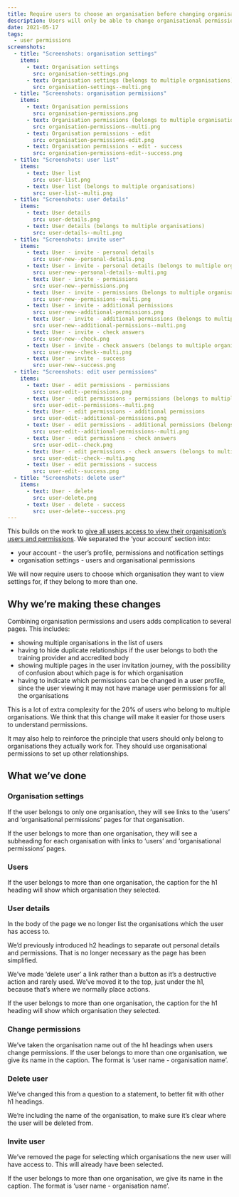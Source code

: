 ```yaml
---
title: Require users to choose an organisation before changing organisation settings
description: Users will only be able to change organisational permissions and user settings for one organisation at a time
date: 2021-05-17
tags:
  - user permissions
screenshots:
  - title: "Screenshots: organisation settings"
    items:
      - text: Organisation settings
        src: organisation-settings.png
      - text: Organisation settings (belongs to multiple organisations)
        src: organisation-settings--multi.png
  - title: "Screenshots: organisation permissions"
    items:
      - text: Organisation permissions
        src: organisation-permissions.png
      - text: Organisation permissions (belongs to multiple organisations)
        src: organisation-permissions--multi.png
      - text: Organisation permissions - edit
        src: organisation-permissions-edit.png
      - text: Organisation permissions - edit - success
        src: organisation-permissions-edit--success.png
  - title: "Screenshots: user list"
    items:
      - text: User list
        src: user-list.png
      - text: User list (belongs to multiple organisations)
        src: user-list--multi.png
  - title: "Screenshots: user details"
    items:
      - text: User details
        src: user-details.png
      - text: User details (belongs to multiple organisations)
        src: user-details--multi.png
  - title: "Screenshots: invite user"
    items:
      - text: User - invite - personal details
        src: user-new--personal-details.png
      - text: User - invite - personal details (belongs to multiple organisations)
        src: user-new--personal-details--multi.png
      - text: User - invite - permissions
        src: user-new--permissions.png
      - text: User - invite - permissions (belongs to multiple organisations)
        src: user-new--permissions--multi.png
      - text: User - invite - additional permissions
        src: user-new--additional-permissions.png
      - text: User - invite - additional permissions (belongs to multiple organisations)
        src: user-new--additional-permissions--multi.png
      - text: User - invite - check answers
        src: user-new--check.png
      - text: User - invite - check answers (belongs to multiple organisations)
        src: user-new--check--multi.png
      - text: User - invite - success
        src: user-new--success.png
  - title: "Screenshots: edit user permissions"
    items:
      - text: User - edit permissions - permissions
        src: user-edit--permissions.png
      - text: User - edit permissions - permissions (belongs to multiple organisations)
        src: user-edit--permissions--multi.png
      - text: User - edit permissions - additional permissions
        src: user-edit--additional-permissions.png
      - text: User - edit permissions - additional permissions (belongs to multiple organisations)
        src: user-edit--additional-permissions--multi.png
      - text: User - edit permissions - check answers
        src: user-edit--check.png
      - text: User - edit permissions - check answers (belongs to multiple organisations)
        src: user-edit--check--multi.png
      - text: User - edit permissions - success
        src: user-edit--success.png
  - title: "Screenshots: delete user"
    items:
      - text: User - delete
        src: user-delete.png
      - text: User - delete - success
        src: user-delete--success.png
---
```


This builds on the work to [give all users access to view their organisation’s users and permissions](/manage-teacher-training-applications/giving-all-users-access-to-view-their-organisations-users-and-permissions). We separated the ‘your account’ section into:

- your account - the user’s profile, permissions and notification settings
- organisation settings - users and organisational permissions

We will now require users to choose which organisation they want to view settings for, if they belong to more than one.

## Why we’re making these changes

Combining organisation permissions and users adds complication to several pages. This includes:

- showing multiple organisations in the list of users
- having to hide duplicate relationships if the user belongs to both the training provider and accredited body
- showing multiple pages in the user invitation journey, with the possibility of confusion about which page is for which organisation
- having to indicate which permissions can be changed in a user profile, since the user viewing it may not have manage user permissions for all the organisations

This is a lot of extra complexity for the 20% of users who belong to multiple organisations. We think that this change will make it easier for those users to understand permissions.

It may also help to reinforce the principle that users should only belong to organisations they actually work for. They should use organisational permissions to set up other relationships.

## What we’ve done

### Organisation settings

If the user belongs to only one organisation, they will see links to the ‘users’ and ‘organisational permissions’ pages for that organisation.

If the user belongs to more than one organisation, they will see a subheading for each organisation with links to ‘users’ and ‘organisational permissions’ pages.

### Users

If the user belongs to more than one organisation, the caption for the h1 heading will show which organisation they selected.

### User details

In the body of the page we no longer list the organisations which the user has access to.

We’d previously introduced h2 headings to separate out personal details and permissions. That is no longer necessary as the page has been simplified.

We’ve made ‘delete user’ a link rather than a button as it’s a destructive action and rarely used. We’ve moved it to the top, just under the h1, because that’s where we normally place actions.

If the user belongs to more than one organisation, the caption for the h1 heading will show which organisation they selected.

### Change permissions

We’ve taken the organisation name out of the h1 headings when users change permissions. If the user belongs to more than one organisation, we give its name in the caption. The format is ‘user name - organisation name’.

### Delete user

We’ve changed this from a question to a statement, to better fit with other h1 headings.

We’re including the name of the organisation, to make sure it’s clear where the user will be deleted from.

### Invite user

We’ve removed the page for selecting which organisations the new user will have access to. This will already have been selected.

If the user belongs to more than one organisation, we give its name in the caption. The format is ‘user name - organisation name’.
